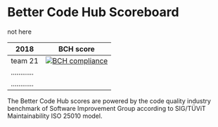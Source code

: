 # Better Code Hub Scoreboard

not here

| 2018        | BCH score |          
| ------------- |:-------------:| 
| team 21   | [![BCH compliance](https://bettercodehub.com/edge/badge/MichielCuijpers/training-assignments-advanced?branch=master)](https://bettercodehub.com/)|  
| ............   | | 
| ............   | |



The Better Code Hub scores are powered by the code quality industry benchmark of Software Improvement Group according to SIG/TÜViT Maintainability ISO 25010 model.

